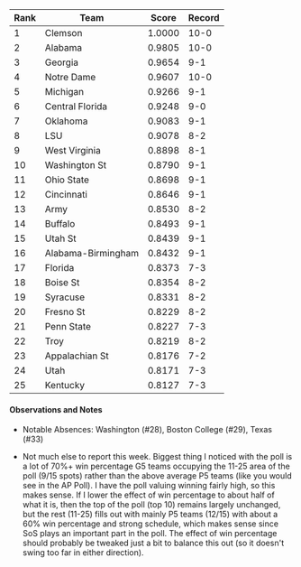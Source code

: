 Rank| Team | Score | Record
---|---|---|---
1 | Clemson | 1.0000 | 10-0
2 | Alabama | 0.9805 | 10-0
3 | Georgia | 0.9654 | 9-1
4 | Notre Dame | 0.9607 | 10-0
5 | Michigan | 0.9266 | 9-1
6 | Central Florida | 0.9248 | 9-0
7 | Oklahoma | 0.9083 | 9-1
8 | LSU | 0.9078 | 8-2
9 | West Virginia | 0.8898 | 8-1
10 | Washington St | 0.8790 | 9-1
11 | Ohio State | 0.8698 | 9-1
12 | Cincinnati | 0.8646 | 9-1
13 | Army | 0.8530 | 8-2
14 | Buffalo | 0.8493 | 9-1
15 | Utah St | 0.8439 | 9-1
16 | Alabama-Birmingham | 0.8432 | 9-1
17 | Florida | 0.8373 | 7-3
18 | Boise St | 0.8354 | 8-2
19 | Syracuse | 0.8331 | 8-2
20 | Fresno St | 0.8229 | 8-2
21 | Penn State | 0.8227 | 7-3
22 | Troy | 0.8219 | 8-2
23 | Appalachian St | 0.8176 | 7-2
24 | Utah | 0.8171 | 7-3
25 | Kentucky | 0.8127 | 7-3

#### Observations and Notes

* Notable Absences: Washington (#28), Boston College (#29), Texas (#33)

* Not much else to report this week.  Biggest thing I noticed with the poll is a lot of 70%+ win percentage G5 teams occupying the 11-25 area of the poll (9/15 spots) rather than the above average P5 teams (like you would see in the AP Poll).  I have the poll valuing winning fairly high, so this makes sense.  If I lower the effect of win percentage to about half of what it is, then the top of the poll (top 10) remains largely unchanged, but the rest (11-25) fills out with mainly P5 teams (12/15) with about a 60% win percentage and strong schedule, which makes sense since SoS plays an important part in the poll.  The effect of win percentage should probably be tweaked just a bit to balance this out (so it doesn't swing too far in either direction).